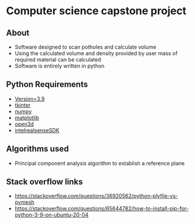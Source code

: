 # Computer science capstone project

## About 
- Software designed to scan potholes and calculate volume 
- Using the calculated volume and density provided by user mass of required material can be calculated
- Software is entirely written in python

## Python Requirements
- [Version=3.9](https://linuxhint.com/install-python-ubuntu-22-04/)
- [tkinter](https://docs.python.org/3/library/tk.html)
- [numpy](https://numpy.org/doc/)
- [matplotlib](https://matplotlib.org/stable/index.html)
- [open3d](http://www.open3d.org/docs/)
- [intelrealsenseSDK](https://dev.intelrealsense.com/docs)

## Algorithms used 
- Principal component analysis algorithm to establish a reference plane 

## Stack overflow links 
- https://stackoverflow.com/questions/36920562/python-plyfile-vs-pymesh
- https://stackoverflow.com/questions/65644782/how-to-install-pip-for-python-3-9-on-ubuntu-20-04